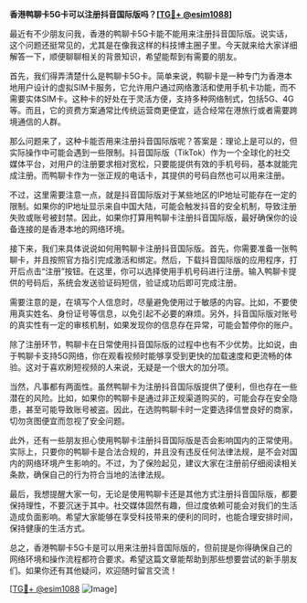 **香港鸭聊卡5G卡可以注册抖音国际版吗？[[TG💪+ @esim1088](https://t.me/s/esim1088)]**

最近有不少朋友问我，香港的鸭聊卡5G卡能不能用来注册抖音国际版。说实话，这个问题还挺常见的，尤其是在像我这样的科技博主圈子里。今天就来给大家详细解答一下，顺便聊聊相关的背景知识，希望能帮到有需要的朋友。

首先，我们得弄清楚什么是鸭聊卡5G卡。简单来说，鸭聊卡是一种专门为香港本地用户设计的虚拟SIM卡服务，它允许用户通过网络激活和使用手机卡功能，而不需要实体SIM卡。这种卡的好处在于灵活方便，支持多种网络制式，包括5G、4G等。而且，它的资费方案通常比传统运营商更便宜，适合经常在港旅行或者需要跨境通信的人群。

那么问题来了，这种卡能否用来注册抖音国际版呢？答案是：理论上是可以的，但实际操作中可能会遇到一些限制。抖音国际版（TikTok）作为一个全球化的社交媒体平台，对用户的注册要求相对宽松，只要能提供有效的手机号码，基本就能完成注册。而鸭聊卡作为一张正规的电话卡，其提供的号码自然也可以用来注册。

不过，这里需要注意一点，就是抖音国际版对于某些地区的IP地址可能存在一定的限制。如果你的IP地址显示来自中国大陆，可能会触发抖音的安全机制，导致注册失败或账号被封禁。因此，如果你打算用鸭聊卡注册抖音国际版，最好确保你的设备连接的是香港本地的网络环境。

接下来，我们来具体说说如何用鸭聊卡注册抖音国际版。首先，你需要准备一张鸭聊卡，并且按照官方指引完成激活和绑定。然后，下载抖音国际版的应用程序，打开后点击“注册”按钮。在这里，你可以选择使用手机号码进行注册。输入鸭聊卡提供的号码后，系统会发送验证码短信，验证成功后即可完成注册。

需要注意的是，在填写个人信息时，尽量避免使用过于敏感的内容。比如，不要使用真实姓名、身份证号等信息，以免引起不必要的麻烦。另外，抖音国际版对账号的真实性有一定的审核机制，如果发现你的信息存在异常，可能会暂停你的账户。

除了注册环节，鸭聊卡在日常使用抖音国际版的过程中也有不少优势。比如说，由于鸭聊卡支持5G网络，你在观看视频时能够享受到更快的加载速度和更流畅的体验。这对于喜欢刷短视频的人来说，无疑是一个很大的加分项。

当然，凡事都有两面性。虽然鸭聊卡为注册抖音国际版提供了便利，但也存在一些潜在的风险。比如，如果你的鸭聊卡是通过非正规渠道购买的，可能会存在安全隐患，甚至可能导致账号被盗。因此，在选购鸭聊卡时一定要选择信誉良好的商家，切勿贪图便宜而忽视了安全问题。

此外，还有一些朋友担心使用鸭聊卡注册抖音国际版是否会影响国内的正常使用。实际上，只要你的鸭聊卡是合法合规的，并且没有违反任何法律法规，是不会对国内的网络环境产生影响的。不过，为了保险起见，建议大家在注册前仔细阅读相关条款，确保自己的行为符合当地的法律法规。

最后，我想提醒大家一句，无论是使用鸭聊卡还是其他方式注册抖音国际版，都要保持理性，不要沉迷于其中。社交媒体固然有趣，但过度依赖可能会对我们的生活造成负面影响。希望大家能够在享受科技带来的便利的同时，也能合理安排时间，保持健康的生活方式。

总之，香港鸭聊卡5G卡是可以用来注册抖音国际版的，但前提是你得确保自己的网络环境和操作流程都符合要求。希望这篇文章能帮助到那些想要尝试的新手朋友们。如果你还有其他疑问，欢迎随时留言交流！

[[TG💪+ @esim1088](https://t.me/s/esim1088) ![Image](https://i.postimg.cc/4NQfJmqS/Snipaste-2025-05-13-00-14-12.png)]